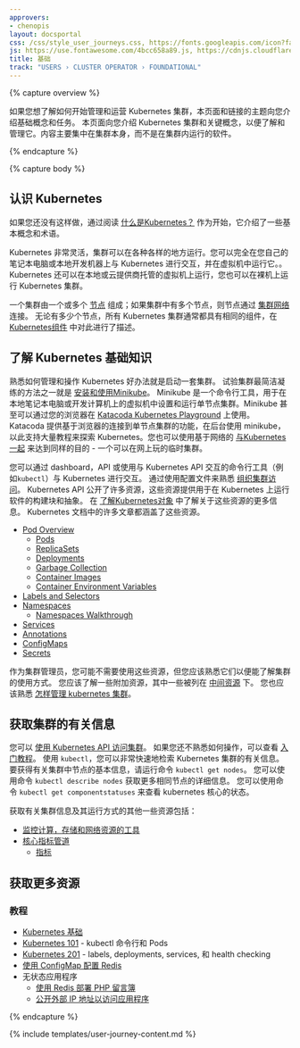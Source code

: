 ```yaml
---
approvers:
- chenopis
layout: docsportal
css: /css/style_user_journeys.css, https://fonts.googleapis.com/icon?family=Material+Icons
js: https://use.fontawesome.com/4bcc658a89.js, https://cdnjs.cloudflare.com/ajax/libs/prefixfree/1.0.7/prefixfree.min.js
title: 基础
track: "USERS › CLUSTER OPERATOR › FOUNDATIONAL"
---
```






{% capture overview %}

如果您想了解如何开始管理和运营 Kubernetes 集群，本页面和链接的主题向您介绍基础概念和任务。
本页面向您介绍 Kubernetes 集群和关键概念，以便了解和管理它。内容主要集中在集群本身，而不是在集群内运行的软件。

{% endcapture %}






{% capture body %}

## 认识 Kubernetes

如果您还没有这样做，通过阅读 [什么是Kubernetes？](/docs/concepts/overview/what-is-kubernetes/) 作为开始，它介绍了一些基本概念和术语。



Kubernetes 非常灵活，集群可以在各种各样的地方运行。您可以完全在您自己的笔记本电脑或本地开发机器上与 Kubernetes 进行交互，并在虚拟机中运行它。。Kubernetes 还可以在本地或云提供商托管的虚拟机上运行，您也可以在裸机上运行 Kubernetes 集群。



一个集群由一个或多个 [节点](/docs/concepts/architecture/nodes/) 组成；如果集群中有多个节点，则节点通过 [集群网络](/docs/concepts/cluster-administration/networking/) 连接。
无论有多少个节点，所有 Kubernetes 集群通常都具有相同的组件，在 [Kubernetes组件](/docs/concepts/overview/components) 中对此进行了描述。



## 了解 Kubernetes 基础知识

熟悉如何管理和操作 Kubernetes 好办法就是启动一套集群。
试验集群最简洁凝练的方法之一就是 [安装和使用Minikube](/docs/tasks/tools/install-minikube/)。
Minikube 是一个命令行工具，用于在本地笔记本电脑或开发计算机上的虚拟机中设置和运行单节点集群。Minikube 甚至可以通过您的浏览器在 [Katacoda Kubernetes Playground](https://www.katacoda.com/courses/kubernetes/playground) 上使用。
Katacoda 提供基于浏览器的连接到单节点集群的功能，在后台使用 minikube，以此支持大量教程来探索 Kubernetes。您也可以使用基于网络的 [与Kubernetes一起](http://labs.play-with-k8s.com/) 来达到同样的目的 - 一个可以在网上玩的临时集群。



您可以通过 dashboard，API 或使用与 Kubernetes API 交互的命令行工具（例如`kubectl`）与 Kubernetes 进行交互。
通过使用配置文件来熟悉 [组织集群访问](/docs/concepts/configuration/organize-cluster-access-kubeconfig/)。
Kubernetes API 公开了许多资源，这些资源提供用于在 Kubernetes 上运行软件的构建块和抽象。
在 [了解Kubernetes对象](/docs/concepts/overview/kubernetes-objects) 中了解关于这些资源的更多信息。
Kubernetes 文档中的许多文章都涵盖了这些资源。



* [Pod Overview](/docs/concepts/workloads/pods/pod-overview/)
  * [Pods](/docs/concepts/workloads/pods/pod/)
  * [ReplicaSets](/docs/concepts/workloads/controllers/replicaset/)
  * [Deployments](/docs/concepts/workloads/controllers/deployment/)
  * [Garbage Collection](/docs/concepts/workloads/controllers/garbage-collection/)
  * [Container Images](/docs/concepts/containers/images/)
  * [Container Environment Variables](/docs/concepts/containers/container-environment-variables/)
* [Labels and Selectors](/docs/concepts/overview/working-with-objects/labels/)
* [Namespaces](/docs/concepts/overview/working-with-objects/namespaces/)
  * [Namespaces Walkthrough](/docs/tasks/administer-cluster/namespaces-walkthrough/)
* [Services](/docs/concepts/services-networking/service/)
* [Annotations](/docs/concepts/overview/working-with-objects/annotations/)
* [ConfigMaps](/docs/tasks/configure-pod-container/configure-pod-configmap/)
* [Secrets](/docs/concepts/configuration/secret/)



作为集群管理员，您可能不需要使用这些资源，但您应该熟悉它们以便能了解集群的使用方式。
您应该了解一些附加资源，其中一些被列在 [中间资源](/docs/user-journeys/users/cluster-operator/intermediate#section-1) 下。
您也应该熟悉 [怎样管理 kubernetes 集群](/docs/concepts/cluster-administration/manage-deployment/)。



## 获取集群的有关信息

您可以 [使用 Kubernetes API 访问集群](/docs/tasks/administer-cluster/access-cluster-api/)。
如果您还不熟悉如何操作，可以查看 [入门教程](/docs/tutorials/kubernetes-basics/explore-intro/)。
使用 `kubectl`，您可以非常快速地检索 Kubernetes 集群的有关信息。
要获得有关集群中节点的基本信息，请运行命令 `kubectl get nodes`。
您可以使用命令 `kubectl describe nodes` 获取更多相同节点的详细信息。
您可以使用命令 `kubectl get componentstatuses` 来查看 kubernetes 核心的状态。



获取有关集群信息及其运行方式的其他一些资源包括：

* [监控计算，存储和网络资源的工具](/docs/tasks/debug-application-cluster/resource-usage-monitoring/)
* [核心指标管道](/docs/tasks/debug-application-cluster/core-metrics-pipeline/)
  * [指标](/docs/concepts/cluster-administration/controller-metrics/)



## 获取更多资源

### 教程

* [Kubernetes 基础](/docs/tutorials/kubernetes-basics/)
* [Kubernetes 101](/docs/user-guide/walkthrough/) - kubectl 命令行和 Pods
* [Kubernetes 201](/docs/user-guide/walkthrough/k8s201/) - labels, deployments, services, 和 health checking
* [使用 ConfigMap 配置 Redis](/docs/tutorials/configuration/configure-redis-using-configmap/)
* 无状态应用程序
  * [使用 Redis 部署 PHP 留言簿](/docs/tutorials/stateless-application/guestbook/)
  * [公开外部 IP 地址以访问应用程序](/docs/tutorials/stateless-application/expose-external-ip-address/)

{% endcapture %}

{% include templates/user-journey-content.md %}
